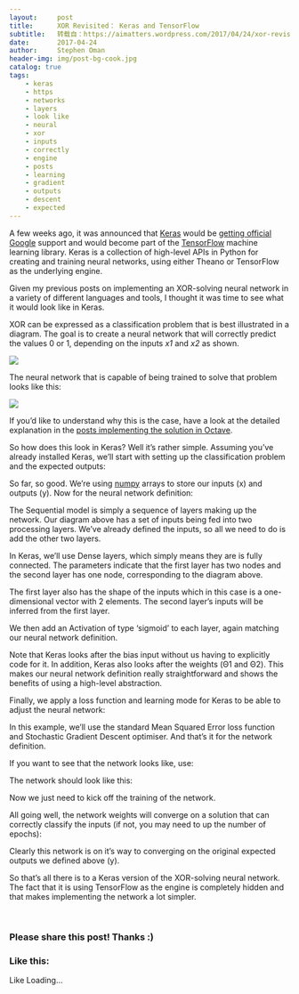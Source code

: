 ```yaml
---
layout:     post
title:      XOR Revisited： Keras and TensorFlow
subtitle:   转载自：https://aimatters.wordpress.com/2017/04/24/xor-revisited-keras-and-tensorflow/
date:       2017-04-24
author:     Stephen Oman
header-img: img/post-bg-cook.jpg
catalog: true
tags:
    - keras
    - https
    - networks
    - layers
    - look like
    - neural
    - xor
    - inputs
    - correctly
    - engine
    - posts
    - learning
    - gradient
    - outputs
    - descent
    - expected
---
```


A few weeks ago, it was announced that [Keras](https://keras.io/.) would be [getting official Google](https://www.reddit.com/r/MachineLearning/comments/5jg7b8/p_deep_learning_for_coders18_hours_of_lessons_for/dbhaizx) support and would become part of the [TensorFlow](https://www.tensorflow.org/.) machine learning library. Keras is a collection of high-level APIs in Python for creating and training neural networks, using either Theano or TensorFlow as the underlying engine.

Given my previous posts on implementing an XOR-solving neural network in a variety of different languages and tools, I thought it was time to see what it would look like in Keras.

XOR can be expressed as a classification problem that is best illustrated in a diagram. The goal is to create a neural network that will correctly predict the values 0 or 1, depending on the inputs *x1* and *x2* as shown.

![](https://aimatters.files.wordpress.com/2015/12/xor-graph.png?w=809)


The neural network that is capable of being trained to solve that problem looks like this:

![](https://aimatters.files.wordpress.com/2015/12/network1.png?w=809)


If you’d like to understand why this is the case, have a look at the detailed explanation in the [posts implementing the solution in Octave](https://aimatters.wordpress.com/2015/12/19/a-simple-neural-network-in-octave-part-1).

So how does this look in Keras? Well it’s rather simple. Assuming you’ve already installed Keras, we’ll start with setting up the classification problem and the expected outputs:

So far, so good. We’re using [numpy](http://www.numpy.org/.) arrays to store our inputs (x) and outputs (y). Now for the neural network definition:

The Sequential model is simply a sequence of layers making up the network. Our diagram above has a set of inputs being fed into two processing layers. We’ve already defined the inputs, so all we need to do is add the other two layers.

In Keras, we’ll use Dense layers, which simply means they are is fully connected. The parameters indicate that the first layer has two nodes and the second layer has one node, corresponding to the diagram above.

The first layer also has the shape of the inputs which in this case is a one-dimensional vector with 2 elements. The second layer’s inputs will be inferred from the first layer.

We then add an Activation of type ‘sigmoid’ to each layer, again matching our neural network definition.

Note that Keras looks after the bias input without us having to explicitly code for it. In addition, Keras also looks after the weights (Θ1 and Θ2). This makes our neural network definition really straightforward and shows the benefits of using a high-level abstraction.

Finally, we apply a loss function and learning mode for Keras to be able to adjust the neural network:

In this example, we’ll use the standard Mean Squared Error loss function and Stochastic Gradient Descent optimiser. And that’s it for the network definition.

If you want to see that the network looks like, use:

The network should look like this:

Now we just need to kick off the training of the network.

All going well, the network weights will converge on a solution that can correctly classify the inputs (if not, you may need to up the number of epochs):

Clearly this network is on it’s way to converging on the original expected outputs we defined above (y).

So that’s all there is to a Keras version of the XOR-solving neural network. The fact that it is using TensorFlow as the engine is completely hidden and that makes implementing the network a lot simpler.

 





### Please share this post! Thanks :)

### Like this:

Like Loading...



